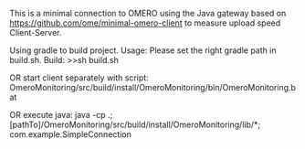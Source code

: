 This is a minimal connection to OMERO using the Java gateway
based on https://github.com/ome/minimal-omero-client to measure upload speed
Client-Server.

Using gradle to build project.
Usage:
Please set the right gradle path in build.sh.
Build: >>sh build.sh

OR start client separately with script:
OmeroMonitoring/src/build/install/OmeroMonitoring/bin/OmeroMonitoring.bat

OR execute java:
java -cp .;[pathTo]/OmeroMonitoring/src/build/install/OmeroMonitoring/lib/*; com.example.SimpleConnection
